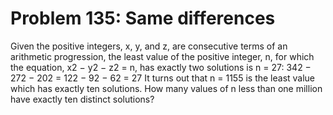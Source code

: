 # Problem 135: Same differences
Given the positive integers, x, y, and z, are consecutive terms of an
arithmetic progression, the least value of the positive integer, n, for
which the equation, x2 − y2 − z2 = n, has exactly two solutions is n =
27: 342 − 272 − 202 = 122 − 92 − 62 = 27 It turns out that n = 1155 is
the least value which has exactly ten solutions. How many values of n
less than one million have exactly ten distinct solutions?
